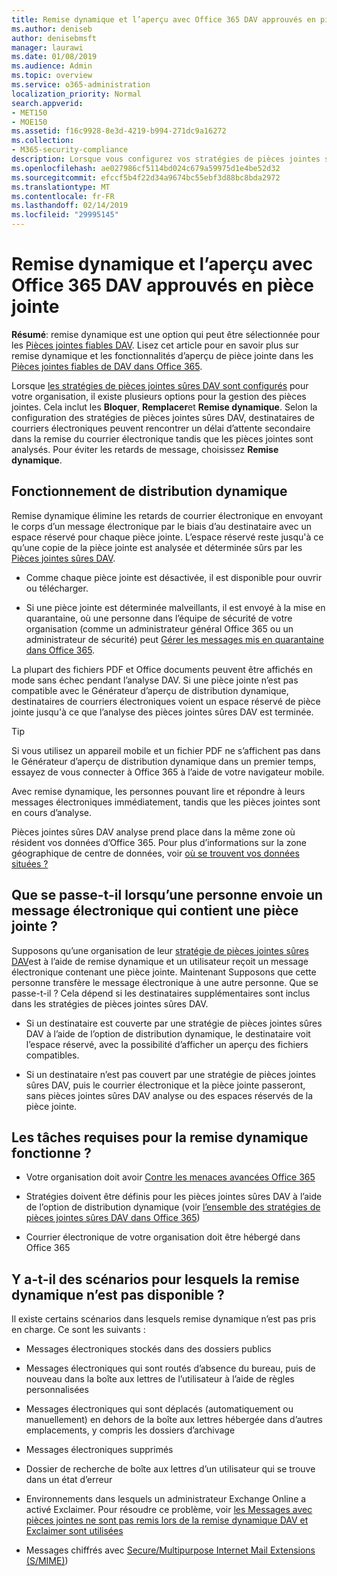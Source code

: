 ```yaml
---
title: Remise dynamique et l’aperçu avec Office 365 DAV approuvés en pièce jointe
ms.author: deniseb
author: denisebmsft
manager: laurawi
ms.date: 01/08/2019
ms.audience: Admin
ms.topic: overview
ms.service: o365-administration
localization_priority: Normal
search.appverid:
- MET150
- MOE150
ms.assetid: f16c9928-8e3d-4219-b994-271dc9a16272
ms.collection:
- M365-security-compliance
description: Lorsque vous configurez vos stratégies de pièces jointes sûres DAV, vous choisissez remise dynamique afin d’éviter les retards de message et permettent aux utilisateurs d’afficher un aperçu des pièces jointes qui sont analysés.
ms.openlocfilehash: ae027986cf5114bd024c679a59975d1e4be52d32
ms.sourcegitcommit: efccf5b4f22d34a9674bc55ebf3d88bc8bda2972
ms.translationtype: MT
ms.contentlocale: fr-FR
ms.lasthandoff: 02/14/2019
ms.locfileid: "29995145"
---
```

# <a name="dynamic-delivery-and-previewing-with-office-365-atp-safe-attachments"></a>Remise dynamique et l’aperçu avec Office 365 DAV approuvés en pièce jointe

**Résumé**: remise dynamique est une option qui peut être sélectionnée pour les [Pièces jointes fiables DAV](atp-safe-attachments.md). Lisez cet article pour en savoir plus sur remise dynamique et les fonctionnalités d’aperçu de pièce jointe dans les [Pièces jointes fiables de DAV dans Office 365](atp-safe-attachments.md).

Lorsque [les stratégies de pièces jointes sûres DAV sont configurés](set-up-atp-safe-attachments-policies.md) pour votre organisation, il existe plusieurs options pour la gestion des pièces jointes. Cela inclut les **Bloquer**, **Remplacer**et **Remise dynamique**. Selon la configuration des stratégies de pièces jointes sûres DAV, destinataires de courriers électroniques peuvent rencontrer un délai d’attente secondaire dans la remise du courrier électronique tandis que les pièces jointes sont analysés. Pour éviter les retards de message, choisissez **Remise dynamique**.
  
## <a name="how-dynamic-delivery-works"></a>Fonctionnement de distribution dynamique
  
Remise dynamique élimine les retards de courrier électronique en envoyant le corps d’un message électronique par le biais d’au destinataire avec un espace réservé pour chaque pièce jointe. L’espace réservé reste jusqu'à ce qu’une copie de la pièce jointe est analysée et déterminée sûrs par les [Pièces jointes sûres DAV](atp-safe-attachments.md). 

- Comme chaque pièce jointe est désactivée, il est disponible pour ouvrir ou télécharger. 

- Si une pièce jointe est déterminée malveillants, il est envoyé à la mise en quarantaine, où une personne dans l’équipe de sécurité de votre organisation (comme un administrateur général Office 365 ou un administrateur de sécurité) peut [Gérer les messages mis en quarantaine dans Office 365](manage-quarantined-messages-and-files.md).

La plupart des fichiers PDF et Office documents peuvent être affichés en mode sans échec pendant l’analyse DAV. Si une pièce jointe n’est pas compatible avec le Générateur d’aperçu de distribution dynamique, destinataires de courriers électroniques voient un espace réservé de pièce jointe jusqu'à ce que l’analyse des pièces jointes sûres DAV est terminée.

> [!TIP]
> Si vous utilisez un appareil mobile et un fichier PDF ne s’affichent pas dans le Générateur d’aperçu de distribution dynamique dans un premier temps, essayez de vous connecter à Office 365 à l’aide de votre navigateur mobile.

Avec remise dynamique, les personnes pouvant lire et répondre à leurs messages électroniques immédiatement, tandis que les pièces jointes sont en cours d’analyse. 

Pièces jointes sûres DAV analyse prend place dans la même zone où résident vos données d’Office 365. Pour plus d’informations sur la zone géographique de centre de données, voir [où se trouvent vos données situées ?](https://products.office.com/where-is-your-data-located?geo=All) 
  
## <a name="what-happens-when-someone-forwards-an-email-that-contains-an-attachment"></a>Que se passe-t-il lorsqu’une personne envoie un message électronique qui contient une pièce jointe ?

Supposons qu’une organisation de leur [stratégie de pièces jointes sûres DAV](set-up-atp-safe-attachments-policies.md)est à l’aide de remise dynamique et un utilisateur reçoit un message électronique contenant une pièce jointe. Maintenant Supposons que cette personne transfère le message électronique à une autre personne. Que se passe-t-il ? Cela dépend si les destinataires supplémentaires sont inclus dans les stratégies de pièces jointes sûres DAV.
  
- Si un destinataire est couverte par une stratégie de pièces jointes sûres DAV à l’aide de l’option de distribution dynamique, le destinataire voit l’espace réservé, avec la possibilité d’afficher un aperçu des fichiers compatibles.
    
- Si un destinataire n’est pas couvert par une stratégie de pièces jointes sûres DAV, puis le courrier électronique et la pièce jointe passeront, sans pièces jointes sûres DAV analyse ou des espaces réservés de la pièce jointe.
    
## <a name="whats-required-for-dynamic-delivery-to-work"></a>Les tâches requises pour la remise dynamique fonctionne ?

- Votre organisation doit avoir [Contre les menaces avancées Office 365](office-365-atp.md)
    
- Stratégies doivent être définis pour les pièces jointes sûres DAV à l’aide de l’option de distribution dynamique (voir [l’ensemble des stratégies de pièces jointes sûres DAV dans Office 365](set-up-atp-safe-attachments-policies.md))
    
- Courrier électronique de votre organisation doit être hébergé dans Office 365
    
## <a name="are-there-scenarios-for-which-dynamic-delivery-is-not-available"></a>Y a-t-il des scénarios pour lesquels la remise dynamique n’est pas disponible ?

Il existe certains scénarios dans lesquels remise dynamique n’est pas pris en charge. Ce sont les suivants :
  
- Messages électroniques stockés dans des dossiers publics
    
- Messages électroniques qui sont routés d’absence du bureau, puis de nouveau dans la boîte aux lettres de l’utilisateur à l’aide de règles personnalisées
    
- Messages électroniques qui sont déplacés (automatiquement ou manuellement) en dehors de la boîte aux lettres hébergée dans d’autres emplacements, y compris les dossiers d’archivage
    
- Messages électroniques supprimés
    
- Dossier de recherche de boîte aux lettres d’un utilisateur qui se trouve dans un état d’erreur
    
- Environnements dans lesquels un administrateur Exchange Online a activé Exclaimer. Pour résoudre ce problème, voir [les Messages avec pièces jointes ne sont pas remis lors de la remise dynamique DAV et Exclaimer sont utilisées](https://support.microsoft.com/help/4014438/messages-with-attachments-are-not-delivered-when-atp-dynamic-delivery)

- Messages chiffrés avec [Secure/Multipurpose Internet Mail Extensions (S/MIME)](s-mime-for-message-signing-and-encryption.md))

